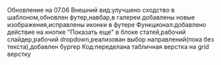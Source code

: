 Обновление на 07.06
Внешний вид:улучшено сходство в шаблоном,обновлен футер,навбар,в галереи добавлены новые изображения,исправлены иконки в футере
Функционал:добавлено действие на кнопке "Показать еще" в блоке статей,рабочий слайдер,рабочий dropdown,реализован выбор направлений(пока без текста),добавлен бургер
Код:переделана табличная верстка на grid верстку
